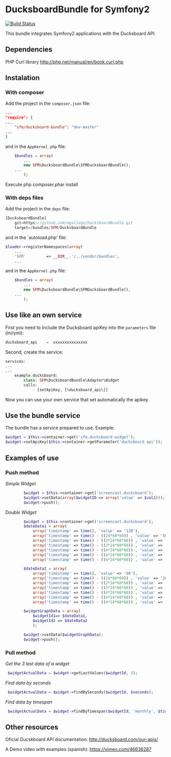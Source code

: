 # DucksboardBundle for Symfony2

[![Build Status](https://secure.travis-ci.org/mgallego/DucksboardBundle.png?branch=master)](http://travis-ci.org/mgallego/DucksboardBundle)

This bundle integrates Symfony2 applications with the Ducksboard API.

## Dependencies
PHP Curl library http://php.net/manual/en/book.curl.php

## Instalation

### With composer

Add the project in the `composer.json` file:
```json
...
"require": {
...
	"sfm/ducksboard-bundle": "dev-master"
...
}
```

and in the `AppKernel.php` file:
```php
	$bundles = array(
        ...
	    new SFM\DucksboardBundle\SFMDucksboardBundle(),
	...
        );
```

Execute 
	php composer.phar install


### With deps files

Add the project in the `deps` file:

```php
[DucksboardBundle]
    git=https://github.com/mgallego/DucksboardBundle.git
    target=/bundles/SFM/DucksboardBundle
```

and in the `autoload.php' file:

```php
$loader->registerNamespaces(array(
    ...
    'SFM'         => __DIR__.'/../vendor/bundles',
    ...
```

and in the `AppKernel.php` file:
```php
	$bundles = array(
        ...
	    new SFM\DucksboardBundle\SFMDucksboardBundle(),
	...
        );
```

## Use like an own service

First you need to include the Ducksboard apiKey into the `parameters` file (ini/yml):
```php
ducksboard_api    =  xxxxxxxxxxxxxxx
```

Second, create the service:

```php
services:
...
...
    example.ducksboard:
        class: SFM\DucksboardBundle\Adapter\Widget
        calls:
            - [setApiKey, [%ducksboard_api%]]

```

Now you can use your own service that set automatically the apikey

## Use the bundle service

The bundle has a service prepared to use. Example:

```php
$widget = $this->container->get('sfm.ducksboard.widget');
$widget->setApiKey($this->container->getParameter('ducksboard_api'));
```

## Examples of use

### Push method

*Simple Widget*
```php
        $widget = $this->container->get('screencast.ducksboard');
        $widget->setData(array($widgetID => array('value' => $val1)));
        $widget->push();
```

*Double Widget*
```php
        $widget = $this->container->get('screencast.ducksboard');
        $dateData1 = array(
            array('timestamp' => time(), 'value' => '130'),
            array('timestamp' => time() - ((24*60*60)) , 'value' => '50'),
            array('timestamp' => time() - ((2*24*60*60)) , 'value' => '70'),
            array('timestamp' => time() - ((3*24*60*60)) , 'value' => '20'),
            array('timestamp' => time() - ((4*24*60*60)) , 'value' => '50'),
            array('timestamp' => time() - ((4*24*60*60)) , 'value' => '80'),
            array('timestamp' => time() - ((4*24*60*60)) , 'value' => '100'));

        $dateData2 = array(
            array('timestamp' => time(), 'value' => '80'),
            array('timestamp' => time() - ((24*60*60)) , 'value' => '20'),
            array('timestamp' => time() - ((2*24*60*60)) , 'value' => '70'),
            array('timestamp' => time() - ((3*24*60*60)) , 'value' => '80'),
            array('timestamp' => time() - ((4*24*60*60)) , 'value' => '50'),
            array('timestamp' => time() - ((4*24*60*60)) , 'value' => '90'),
            array('timestamp' => time() - ((4*24*60*60)) , 'value' => '30'));

        $widgetGraphData = array(
            $widgetId1=> $dateData1,
            $widgetId2 => $dateData2
            );

        $widget->setData($widgetGraphData);
        $widget->push();
```

### Pull method

*Get the 3 last data of a widget*
```php
 $widgetActualData = $widget->getLastValues($widgetId, 3);
```

*Find data by seconds*
```php
 $widgetActualData = $widget->findBySeconds($widgetId, $seconds);
```

*Find data by timespan*
```php
 $widgetActualData = $widget->findByTimespan($widgetId, 'monthly', $timezone);
```

## Other resources
Oficial Ducskboard API documentation: http://ducksboard.com/our-apis/

A Demo video with examples (spanish): https://vimeo.com/46636287


